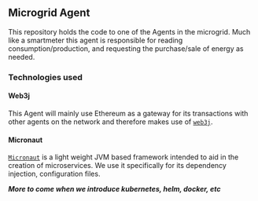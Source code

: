 ## Microgrid Agent
This repository holds the code to one of the Agents in the microgrid. Much like a smartmeter 
this agent is responsible for reading consumption/production, and requesting the purchase/sale of energy as needed. 

### Technologies used 

#### Web3j
This Agent will mainly use Ethereum as a gateway for its transactions with other agents on the 
network and therefore makes use of [``web3j``](https://docs.web3j.io/4.8.7/). <br>

#### Micronaut
[``Micronaut``](https://micronaut.io) is a light weight JVM based framework intended to aid in the creation of microservices. We use it specifically for 
its dependency injection, configuration files. 

***More to come when we introduce kubernetes, helm, docker, etc***


